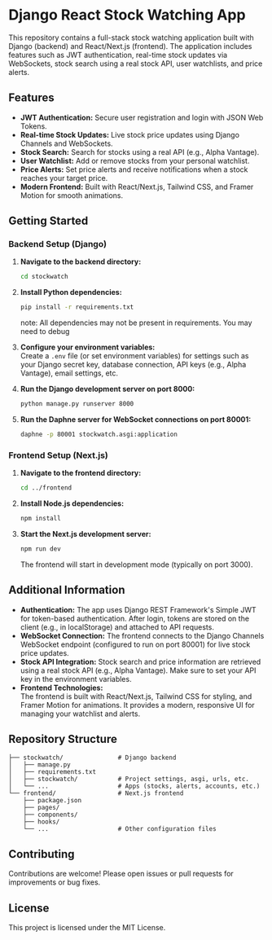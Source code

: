 # Django React Stock Watching App

This repository contains a full-stack stock watching application built with Django (backend) and React/Next.js (frontend). The application includes features such as JWT authentication, real-time stock updates via WebSockets, stock search using a real stock API, user watchlists, and price alerts.

## Features

- **JWT Authentication:** Secure user registration and login with JSON Web Tokens.
- **Real-time Stock Updates:** Live stock price updates using Django Channels and WebSockets.
- **Stock Search:** Search for stocks using a real API (e.g., Alpha Vantage).
- **User Watchlist:** Add or remove stocks from your personal watchlist.
- **Price Alerts:** Set price alerts and receive notifications when a stock reaches your target price.
- **Modern Frontend:** Built with React/Next.js, Tailwind CSS, and Framer Motion for smooth animations.

## Getting Started

### Backend Setup (Django)

1. **Navigate to the backend directory:**

   ```bash
   cd stockwatch
   ```

2. **Install Python dependencies:**

   ```bash
   pip install -r requirements.txt
   ```
   note: All dependencies may not be present in requirements. You may need to debug

3. **Configure your environment variables:**  
   Create a `.env` file (or set environment variables) for settings such as your Django secret key, database connection, API keys (e.g., Alpha Vantage), email settings, etc.

4. **Run the Django development server on port 8000:**

   ```bash
   python manage.py runserver 8000
   ```

5. **Run the Daphne server for WebSocket connections on port 80001:**

   ```bash
   daphne -p 80001 stockwatch.asgi:application
   ```

### Frontend Setup (Next.js)

1. **Navigate to the frontend directory:**

   ```bash
   cd ../frontend
   ```

2. **Install Node.js dependencies:**

   ```bash
   npm install
   ```

3. **Start the Next.js development server:**

   ```bash
   npm run dev
   ```

   The frontend will start in development mode (typically on port 3000).

## Additional Information

- **Authentication:** The app uses Django REST Framework's Simple JWT for token-based authentication. After login, tokens are stored on the client (e.g., in localStorage) and attached to API requests.
- **WebSocket Connection:** The frontend connects to the Django Channels WebSocket endpoint (configured to run on port 80001) for live stock price updates.
- **Stock API Integration:** Stock search and price information are retrieved using a real stock API (e.g., Alpha Vantage). Make sure to set your API key in the environment variables.
- **Frontend Technologies:**  
  The frontend is built with React/Next.js, Tailwind CSS for styling, and Framer Motion for animations. It provides a modern, responsive UI for managing your watchlist and alerts.

## Repository Structure

```
├── stockwatch/               # Django backend
│   ├── manage.py
│   ├── requirements.txt
│   ├── stockwatch/           # Project settings, asgi, urls, etc.
│   └── ...                   # Apps (stocks, alerts, accounts, etc.)
└── frontend/                 # Next.js frontend
    ├── package.json
    ├── pages/
    ├── components/
    ├── hooks/
    └── ...                   # Other configuration files
```

## Contributing

Contributions are welcome! Please open issues or pull requests for improvements or bug fixes.

## License

This project is licensed under the MIT License.
